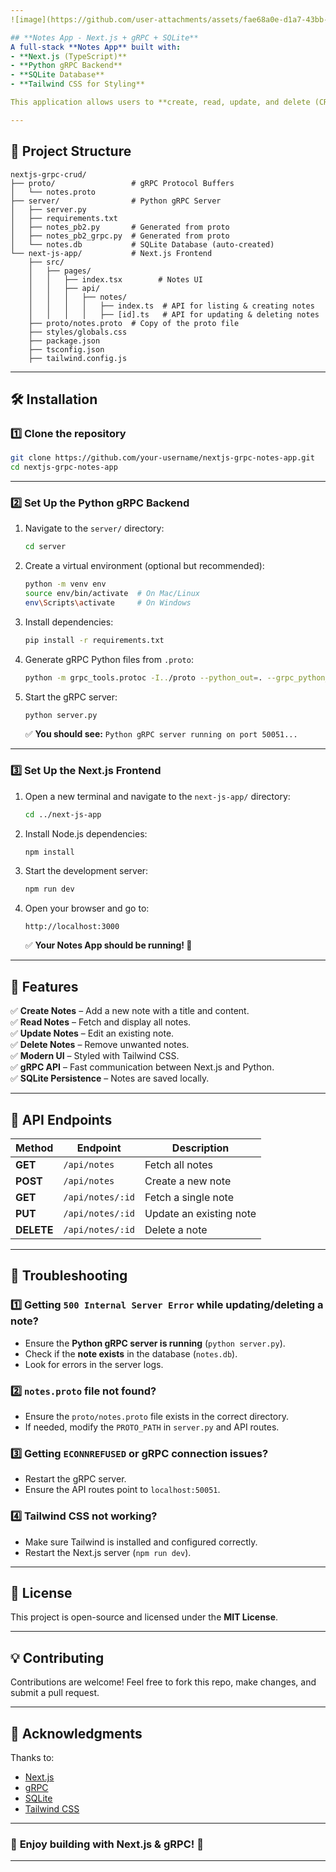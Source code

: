```yaml
---
![image](https://github.com/user-attachments/assets/fae68a0e-d1a7-43bb-8448-c4f5299763c6)

## **Notes App - Next.js + gRPC + SQLite**
A full-stack **Notes App** built with:
- **Next.js (TypeScript)**
- **Python gRPC Backend**
- **SQLite Database**
- **Tailwind CSS for Styling**

This application allows users to **create, read, update, and delete (CRUD) notes** via a modern UI.

---
```


## **📂 Project Structure**
```
nextjs-grpc-crud/
├── proto/                 # gRPC Protocol Buffers
│   └── notes.proto
├── server/                # Python gRPC Server
│   ├── server.py
│   ├── requirements.txt
│   ├── notes_pb2.py       # Generated from proto
│   ├── notes_pb2_grpc.py  # Generated from proto
│   └── notes.db           # SQLite Database (auto-created)
└── next-js-app/           # Next.js Frontend
    ├── src/
    │   ├── pages/
    │   │   ├── index.tsx        # Notes UI
    │   │   ├── api/
    │   │   │   ├── notes/
    │   │   │   │   ├── index.ts  # API for listing & creating notes
    │   │   │   │   ├── [id].ts   # API for updating & deleting notes
    ├── proto/notes.proto  # Copy of the proto file
    ├── styles/globals.css
    ├── package.json
    ├── tsconfig.json
    ├── tailwind.config.js
```

---

## **🛠 Installation**
### **1️⃣ Clone the repository**
```bash
git clone https://github.com/your-username/nextjs-grpc-notes-app.git
cd nextjs-grpc-notes-app
```

---

### **2️⃣ Set Up the Python gRPC Backend**
1. Navigate to the `server/` directory:
   ```bash
   cd server
   ```
2. Create a virtual environment (optional but recommended):
   ```bash
   python -m venv env
   source env/bin/activate  # On Mac/Linux
   env\Scripts\activate     # On Windows
   ```
3. Install dependencies:
   ```bash
   pip install -r requirements.txt
   ```
4. Generate gRPC Python files from `.proto`:
   ```bash
   python -m grpc_tools.protoc -I../proto --python_out=. --grpc_python_out=. ../proto/notes.proto
   ```
5. Start the gRPC server:
   ```bash
   python server.py
   ```
   ✅ **You should see:** `Python gRPC server running on port 50051...`

---

### **3️⃣ Set Up the Next.js Frontend**
1. Open a new terminal and navigate to the `next-js-app/` directory:
   ```bash
   cd ../next-js-app
   ```
2. Install Node.js dependencies:
   ```bash
   npm install
   ```
3. Start the development server:
   ```bash
   npm run dev
   ```
4. Open your browser and go to:
   ```
   http://localhost:3000
   ```
   ✅ **Your Notes App should be running! 🎉**

---

## **🚀 Features**
✅ **Create Notes** – Add a new note with a title and content.  
✅ **Read Notes** – Fetch and display all notes.  
✅ **Update Notes** – Edit an existing note.  
✅ **Delete Notes** – Remove unwanted notes.  
✅ **Modern UI** – Styled with Tailwind CSS.  
✅ **gRPC API** – Fast communication between Next.js and Python.  
✅ **SQLite Persistence** – Notes are saved locally.  

---

## **🔗 API Endpoints**
| Method | Endpoint        | Description                  |
|--------|---------------|------------------------------|
| **GET**  | `/api/notes`    | Fetch all notes              |
| **POST** | `/api/notes`    | Create a new note            |
| **GET**  | `/api/notes/:id` | Fetch a single note          |
| **PUT**  | `/api/notes/:id` | Update an existing note      |
| **DELETE** | `/api/notes/:id` | Delete a note               |

---

## **🐛 Troubleshooting**
### **1️⃣ Getting `500 Internal Server Error` while updating/deleting a note?**
- Ensure the **Python gRPC server is running** (`python server.py`).
- Check if the **note exists** in the database (`notes.db`).
- Look for errors in the server logs.

### **2️⃣ `notes.proto` file not found?**
- Ensure the `proto/notes.proto` file exists in the correct directory.
- If needed, modify the `PROTO_PATH` in `server.py` and API routes.

### **3️⃣ Getting `ECONNREFUSED` or gRPC connection issues?**
- Restart the gRPC server.
- Ensure the API routes point to `localhost:50051`.

### **4️⃣ Tailwind CSS not working?**
- Make sure Tailwind is installed and configured correctly.
- Restart the Next.js server (`npm run dev`).

---

## **📜 License**
This project is open-source and licensed under the **MIT License**.

---

## **💡 Contributing**
Contributions are welcome! Feel free to fork this repo, make changes, and submit a pull request.

---

## **🙌 Acknowledgments**
Thanks to:
- [Next.js](https://nextjs.org/)
- [gRPC](https://grpc.io/)
- [SQLite](https://www.sqlite.org/)
- [Tailwind CSS](https://tailwindcss.com/)

---

### 🎉 **Enjoy building with Next.js & gRPC! 🚀**
---
